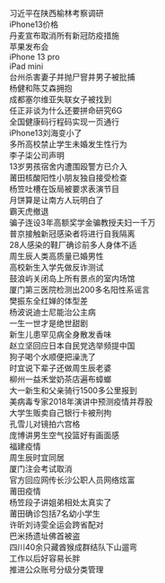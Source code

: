 习近平在陕西榆林考察调研  
iPhone13价格  
丹麦宣布取消所有新冠防疫措施  
苹果发布会  
iPhone 13 pro  
iPad mini  
台州杀害妻子并抛尸窨井男子被批捕  
杨健和陈艾森拥抱  
成都塞尔维亚失联女子被找到  
任正非谈为什么还要拼命研究6G  
全国健康码行程码实现一页通行  
iPhone13刘海变小了  
多所高校禁止学生未婚发生性行为  
李子柒公司声明  
13岁男孩宿舍内遭围殴警方已介入  
莆田核酸阳性小朋友独自接受检查  
杨笠吐槽在饭局被要求表演节目  
月饼算是让南方人玩明白了  
霸天虎撤退  
骗子连设3年高额奖学金骗教授夫妇一千万  
普京接触新冠感染者将进行自我隔离  
28人感染的鞋厂确诊前多人身体不适  
周生辰人类高质量已婚男性  
高校新生入学先做反诈测试  
鼓浪屿关闭岛上所有景点的室内场馆  
厦门第三医院检测出200多名阳性系谣言  
樊振东全红婵的体型差  
杨波说迪士尼能治公主病  
一生一世才是绝世甜剧  
新生儿患罕见病全身散发香味  
赵立坚回应日本自民党选举频提中国  
狗子喝个水顺便把澡洗了  
时宜说下辈子还做周生辰老婆  
柳州一益禾堂奶茶店遍布蟑螂  
大一新生和父亲骑行1500多公里报到  
美病毒专家2018年演讲中预测疫情并荐股  
大学生贩卖自己银行卡被刑拘  
孔雪儿对镜拍六宫格  
庞博讲男生空气投篮好有画面感  
福建疫情  
周生辰时宜同居  
厦门注会考试取消  
官方回应网传长沙公职人员网络炫富  
莆田疫情  
杨笠段子讲姐弟相处太真实了  
莆田确诊包括7名幼小学生  
许昕刘诗雯全运会跨省配对  
巴米扬遗址佛首被盗  
四川40余只藏酋猴成群结队下山遛弯  
工作以后好容易长胖  
推进公众账号分级分类管理  
